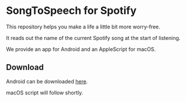 # SongToSpeech for Spotify

This repository helps you make a life a little bit more worry-free.

It reads out the name of the current Spotify song at the start of listening.

We provide an app for Android and an AppleScript for macOS.

## Download

Android can be downloaded [here](https://github.com/PhazCode/songname/releases/latest/download/app-release.apk).

macOS script will follow shortly.
